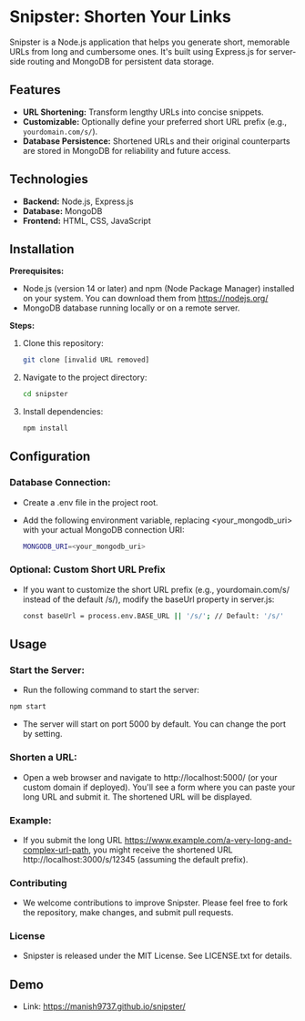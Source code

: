 # Snipster: Shorten Your Links

Snipster is a Node.js application that helps you generate short, memorable URLs from long and cumbersome ones. It's built using Express.js for server-side routing and MongoDB for persistent data storage.

## Features

- **URL Shortening:** Transform lengthy URLs into concise snippets.
- **Customizable:** Optionally define your preferred short URL prefix (e.g., `yourdomain.com/s/`).
- **Database Persistence:** Shortened URLs and their original counterparts are stored in MongoDB for reliability and future access.

## Technologies

- **Backend:** Node.js, Express.js
- **Database:** MongoDB
- **Frontend:** HTML, CSS, JavaScript

## Installation

**Prerequisites:**

- Node.js (version 14 or later) and npm (Node Package Manager) installed on your system. You can download them from https://nodejs.org/
- MongoDB database running locally or on a remote server.

**Steps:**

1. Clone this repository:

   ```bash
   git clone [invalid URL removed]
   ```

2. Navigate to the project directory:

   ```bash
   cd snipster
   ```

3. Install dependencies:

   ```bash
   npm install
   ```

## Configuration

### Database Connection:

- Create a .env file in the project root.
- Add the following environment variable, replacing <your_mongodb_uri> with your actual MongoDB connection URI:

    ```bash
    MONGODB_URI=<your_mongodb_uri>
    ```

### Optional: Custom Short URL Prefix

- If you want to customize the short URL prefix (e.g., yourdomain.com/s/ instead of the default /s/), modify the baseUrl property in server.js:

    ```bash
    const baseUrl = process.env.BASE_URL || '/s/'; // Default: '/s/'
    ```

## Usage

### Start the Server:

- Run the following command to start the server:

```bash
npm start
```

- The server will start on port 5000 by default. You can change the port by setting.

### Shorten a URL:

- Open a web browser and navigate to http://localhost:5000/ (or your custom domain if deployed). You'll see a form where you can paste your long URL and submit it. The shortened URL will be displayed.

### Example:

- If you submit the long URL https://www.example.com/a-very-long-and-complex-url-path, you might receive the shortened URL http://localhost:3000/s/12345 (assuming the default prefix).

### Contributing

- We welcome contributions to improve Snipster. Please feel free to fork the repository, make changes, and submit pull requests.

### License

- Snipster is released under the MIT License. See LICENSE.txt for details.

## Demo

- Link: https://manish9737.github.io/snipster/